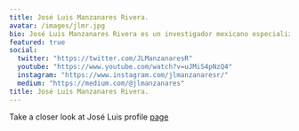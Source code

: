 ```yaml
---
title: José Luis Manzanares Rivera.
avatar: /images/jlmr.jpg
bio: José Luis Manzanares Rivera es un investigador mexicano especializado en el análisis de datos.
featured: true
social:
  twitter: "https://twitter.com/JLManzanaresR"
  youtube: "https://www.youtube.com/watch?v=uJMiS4pNzQ4"
  instagram: "https://www.instagram.com/jlmanzanaresr/"
  medium: "https://medium.com/@jlmanzanares"
title: José Luis Manzanares Rivera.
---
```


Take a closer look at  José Luis profile [page](https://joseluismanzanaresrivera.github.io/profile/index.html)
